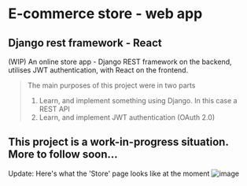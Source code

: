 # E-commerce store - web app
## Django rest framework - React
(WIP) An online store app - Django REST framework on the backend, utilises JWT authentication, with React on the frontend.

> The main purposes of this project were in two parts
> 1) Learn, and implement something using Django. In this case a REST API
> 2) Learn, and implement JWT authentication (OAuth 2.0)

This project is a work-in-progress situation.
More to follow soon...
---
Update: Here's what the 'Store' page looks like at the moment
![image](https://user-images.githubusercontent.com/18206187/218513092-0d1d3262-371e-4e37-8d2b-73cd0acd421c.png)
